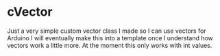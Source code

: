 # cVector
Just a very simple custom vector class I made so I can use vectors for Arduino
I will eventually make this into a template once I understand how vectors work a little more. At the moment this only works with int values.
